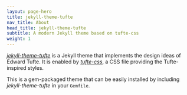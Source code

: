 ```yaml
---
layout: page-hero
title: jekyll-theme-tufte
nav_title: About
head_title: jekyll-theme-tufte
subtitle: A modern Jekyll theme based on tufte-css
weight: 1
---
```


[*jekyll-theme-tufte*](https://github.com/ab/jekyll-theme-tufte) is a Jekyll
theme that implements the design ideas of Edward Tufte.
It is enabled by [*tufte-css*](https://github.com/edwardtufte/tufte-css), a
CSS file providing the Tufte-inspired styles.

This is a gem-packaged theme that can be easily installed by including
*jekyll-theme-tufte* in your `Gemfile`.
